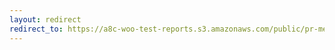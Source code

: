 ```yaml
---
layout: redirect
redirect_to: https://a8c-woo-test-reports.s3.amazonaws.com/public/pr-merge/45512/api/index.html
---
```

